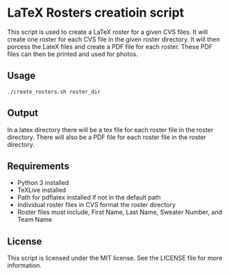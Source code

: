 # LaTeX Rosters creatioin script

This script is used to create a LaTeX roster for a given CVS files.  It will create one roster for each CVS file in the given roster directory.  It will then porcess the LateX files and create a PDF file for each roster.  These PDF files can then be printed and used for photos.

## Usage

    ./create_rosters.sh roster_dir

## Output

In a latex directory there will be a tex file for each roster file in the roster directory.  There will also be a PDF file for each roster file in the roster directory.

## Requirements

* Python 3 installed
* TeXLive installed
* Path for pdflatex installed if not in the default path
* Individual roster files in CVS format the roster directory
* Roster files must include, First Name, Last Name, Sweater Number, and Team Name

## License

This script is licensed under the MIT license.  See the LICENSE file for more information.
